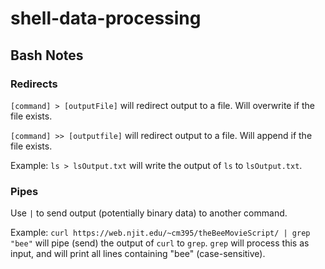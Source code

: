 # shell-data-processing

## Bash Notes

### Redirects
```[command] > [outputFile]``` will redirect output to a file. Will overwrite if the file exists.

```[command] >> [outputfile]``` will redirect output to a file. Will append if the file exists.

Example:
```ls > lsOutput.txt``` will write the output of `ls` to `lsOutput.txt`.

### Pipes
Use `|` to send output (potentially binary data) to another command. 

Example:
`curl https://web.njit.edu/~cm395/theBeeMovieScript/ | grep "bee"` 
will pipe (send) the output of `curl` to `grep`. `grep` will process this as input, and will print all lines containing "bee" (case-sensitive).
